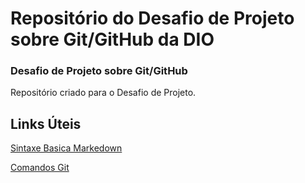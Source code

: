 # Repositório do Desafio de Projeto sobre Git/GitHub da DIO
### Desafio de Projeto sobre Git/GitHub
Repositório criado para o Desafio de Projeto.

## Links Úteis 
[Sintaxe Basica Markedown](https://www.markdownguide.org/basic-syntax/)
  

[Comandos Git](https://www.codigofonte.com.br/artigos/top-25-comandos-do-git)

